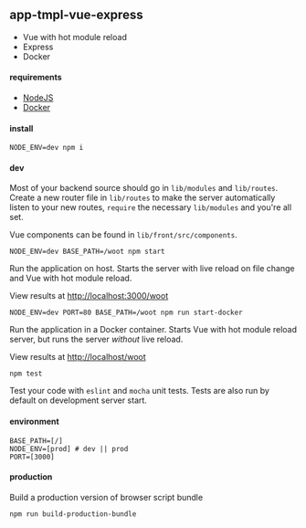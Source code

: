 
## app-tmpl-vue-express

- Vue with hot module reload
- Express
- Docker


#### requirements

- [NodeJS](https://nodejs.org/en/download/)
- [Docker](https://docs.docker.com/engine/installation/)


#### install

```
NODE_ENV=dev npm i
```


#### dev

Most of your backend source should go in `lib/modules` and `lib/routes`. Create a new router file in `lib/routes` to make the server automatically listen to your new routes, `require` the necessary `lib/modules` and you're all set.

Vue components can be found in `lib/front/src/components`.


```
NODE_ENV=dev BASE_PATH=/woot npm start
```
Run the application on host. Starts the server with live reload on file change and Vue with hot module reload.

View results at [http://localhost:3000/woot](http://localhost:3000/woot)


```
NODE_ENV=dev PORT=80 BASE_PATH=/woot npm run start-docker
```
Run the application in a Docker container. Starts Vue with hot module reload server, but runs the server *without* live reload.

View results at [http://localhost/woot](http://localhost/woot)


```
npm test
```
Test your code with `eslint` and `mocha` unit tests. Tests are also run by default on development server start.



#### environment

```
BASE_PATH=[/]
NODE_ENV=[prod] # dev || prod
PORT=[3000]
```


#### production

Build a production version of browser script bundle
```
npm run build-production-bundle
```

